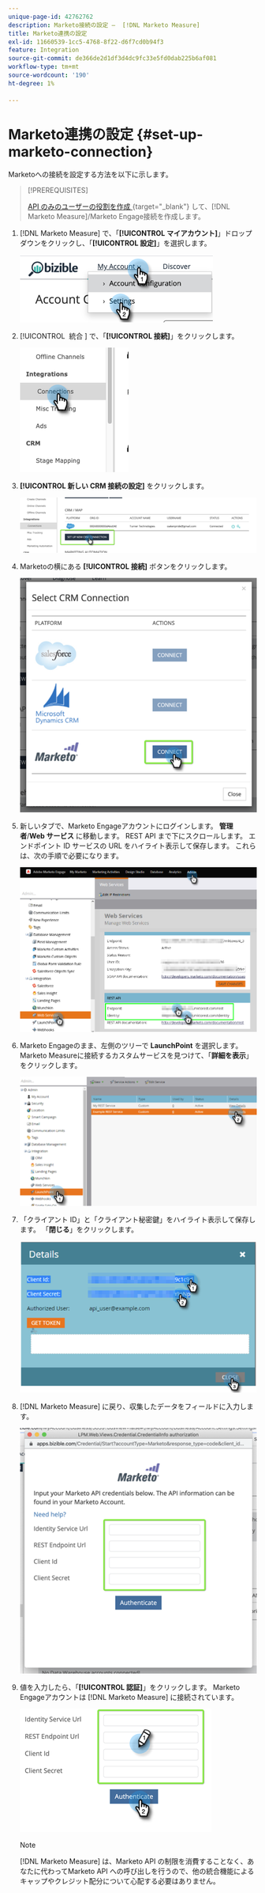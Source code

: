 ```yaml
---
unique-page-id: 42762762
description: Marketo接続の設定 –  [!DNL Marketo Measure]
title: Marketo連携の設定
exl-id: 11660539-1cc5-4768-8f22-d6f7cd0b94f3
feature: Integration
source-git-commit: de366de2d1df3d4dc9fc33e5fd0dab225b6af081
workflow-type: tm+mt
source-wordcount: '190'
ht-degree: 1%

---
```


# Marketo連携の設定 {#set-up-marketo-connection}

Marketoへの接続を設定する方法を以下に示します。

>[!PREREQUISITES]
>
>[API のみのユーザーの役割を作成 &#x200B;](https://experienceleague.adobe.com/docs/marketo/using/product-docs/administration/users-and-roles/create-an-api-only-user.html?lang=ja){target="_blank"} して、[!DNL Marketo Measure]/Marketo Engage接続を作成します。

1. [!DNL Marketo Measure] で、「**[!UICONTROL マイアカウント]**」ドロップダウンをクリックし、「**[!UICONTROL 設定]**」を選択します。

   ![](assets/set-up-marketo-connection-1.png)

1. [!UICONTROL &#x200B; 統合 &#x200B;] で、「**[!UICONTROL 接続]**」をクリックします。

   ![](assets/set-up-marketo-connection-2.png)

1. **[!UICONTROL 新しい CRM 接続の設定]** をクリックします。

   ![](assets/set-up-marketo-connection-3.png)

1. Marketoの横にある **[!UICONTROL 接続]** ボタンをクリックします。

   ![](assets/set-up-marketo-connection-4.png)

1. 新しいタブで、Marketo Engageアカウントにログインします。 **管理者**/**Web サービス** に移動します。 REST API まで下にスクロールします。 エンドポイント ID サービスの URL をハイライト表示して保存します。 これらは、次の手順で必要になります。

   ![](assets/set-up-marketo-connection-5.png)

1. Marketo Engageのまま、左側のツリーで **LaunchPoint** を選択します。 Marketo Measureに接続するカスタムサービスを見つけて、「**詳細を表示**」をクリックします。

   ![](assets/set-up-marketo-connection-6.png)

1. 「クライアント ID」と「クライアント秘密鍵」をハイライト表示して保存します。 「**閉じる**」をクリックします。

   ![](assets/set-up-marketo-connection-7.png)

1. [!DNL Marketo Measure] に戻り、収集したデータをフィールドに入力します。

   ![](assets/set-up-marketo-connection-8.png)

1. 値を入力したら、「**[!UICONTROL 認証]**」をクリックします。 Marketo Engageアカウントは [!DNL Marketo Measure] に接続されています。

   ![](assets/set-up-marketo-connection-9.png)

   >[!NOTE]
   >
   >[!DNL Marketo Measure] は、Marketo API の制限を消費することなく、あなたに代わってMarketo API への呼び出しを行うので、他の統合機能によるキャップやクレジット配分について心配する必要はありません。
